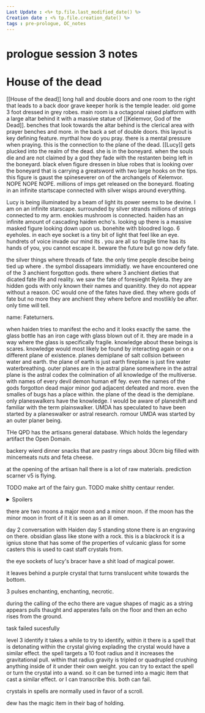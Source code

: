 ```yaml
---
Last Update : <%+ tp.file.last_modified_date() %>
Creation date : <% tp.file.creation_date() %>
tags : pre-prologue, OC_notes
---
```


# prologue session 3 notes

# House of the dead
[[House of the dead]] long hall and double doors and one room to the right that leads to a back door
grave keeper horik is the temple leader. old gome 3 foot dressed in grey robes. 
main room is a octagonal raised platform with a large altar behind it with a massive statue of [[Kelemvor, God of the Dead]]. benches that look towards the altar behind is the clerical area with prayer benches and more. in the back a set of double doors.  this layout is key defining feature. 
myrthal how do you pray.
there is a mental pressure when praying. this is  the connection to the plane of the dead.
[[Lucy]] gets plucked into the realm of the dead. she is in the boneyard. when the souls die and are not claimed by a god they fade with the restanten being left in the boneyard.
black elven figure dressen in blue robes that is looking over the boneyard that is carrying a greatsword with two large hooks on the tips. this figure is gaust the spineseverer on of the archangels of Kelemvor. NOPE NOPE NOPE. millions of imps get released on the boneyard.
floating in an infinite startscape connected with silver wisps around everything.

Lucy is being illuminated by a beam of light its power seems to be devine. 
I am on an infinite starscape. surrounded by silver strands millions of strings connected to my arm. enokies mushroom is connected. haiden has an infinite amount of cascading haiden echo's. looking up there is a massive masked figure looking down upon us. bonehite with bloodred logo. 6 eyeholes. in each eye socket is a tiny bit of light that feel like an eye. hundrets of voice invade our mind its . 
you are all so fragile time has its hands of you, you cannot escape it. beware the future but go now defy fate.

the silver things where threads of fate. the only time people descibe being tied up where . the symbol dissapears immidiatly.
we have encountered one of the 3 anchient forgotton gods. there where 3 anchient dieties that dicated fate life and reality. we saw the fate of foresieght Ryleita. they are hidden gods with only known their names and quanitity. they do not appear without a reason. 
OC would one of the fates have died. 
they where gods of fate but no more they are anchient they where before and mostlikly be after.  only time will tell. 

name: Fateturners. 

when haiden tries to manifest the echo and it looks exactly the same. 
the glass bottle has an iron cage with glass blown out of it. they are made in a way where the glass is specifically fragile. 
knowledge about these beings is scares. 
knowledge would most likely be found by interacting again or on a different plane of existence. 
planes demiplane of salt collsion between water and earth. 
the plane of earth is just earth
fireplane is just fire 
water waterbreathing. 
outer planes are in the astral plane somewhere in the astral plane is the astral codex the colmination of all knowledge of the multiverse. with names of every devil demon human elf fey. even the names of the gods forgotton dead major minor god adjacent defeated and more. even the smalles of bugs has a place within. 
the plane of the dead is the demiplane. 
only planeswalkers have the knowledge. 
I would be aware of planeshift and familiar with the term plainswalker.
UMDA has speculated to have been started by a planeswalker or astral research. 
romour UMDA was started by an outer planer being. 

THe QPD has the artisans general database.  Which holds the legendary artifact the Open Domain. 

backery wierd dinner snacks that are pastry rings about 30cm big filled with mincemeats nuts and feta cheese. 

at the opening of the artisan hall there is a lot of raw materials. 
prediction scarner v5 is flying.


TODO make art of the fairy gun.
TODO make shitty centaur render.

<details>
  <summary>Spoilers</summary>
  <p>it has an inscription.
if you are reading this 
you come to senses
much you wont remember. 
after opening two things. 
there is a wrapped up card. labled id card. 
piece of parchment. 
dear Myrthal Iandir if you read this, you ignored the warning you have been used to do terrible things. you will have lost much of your life knowledge wise. and they will be after you. you can still run away from this life or you can face it head on. your arm failed but it paved the way for their new technologie. you helped with this technologie. they have stripped you of your arcane power they have stripped you of your knowledge. as of this writing you are able to cast 6th level spells with a destroyed spellbook and your ability to cast. casting now is of your own will. Run from this life while you can. Figure find new life. dont make my mistake. Defy fate. myrthal Iandir hidden devision. hidden is enchanted but will read different for people not me. it has an arcane picture with an even younger version of myrthal. with young features and hope in my eyes. and a ruby teardrop necklace. on the inside of the card.  She still loves you.  written small. </p>
</details>

there are two moons a major moon and a minor moon. 
if the moon has the minor moon in front of it it is seen as an ill omen. 

day 2 conversation with Haiden 
day 5 standing stone
there is an engraving on there. 
obsidian glass like stone with a rock. 
this is a blackrock it is a ignius stone that has some of the properties of vulcanic glass for some casters this is used to cast staff crystals from. 

the eye sockets of lucy's bracer have a shit load of magical power. 


it leaves behind a purple crystal that turns translucent white towards the bottom. 

3 pulses enchanting, enchanting, necrotic.

during the calling of the echo there are vague shapes of magic as a string appears pulls thaught and apperates falls on the floor and then an echo rises from the ground. 

task failed sucesfully

level 3 identify 
it takes a while to try to identify, within it there is a spell that is detonating within the crystal giving explading the crystal would have a similar effect.
the spell targets a 10 foot radius and it increases the gravitational pull. within that radius gravity is tripled or quadrupled crushing anything inside of it under their own weight. you can try to extact the spell or turn the crystal into a wand. so it can be turned into a magic item that cast a similar effect. or I can transcribe this. both can fail. 

crystals in spells are normally used in favor of a scroll.

dew has the magic item in their bag of holding. 

